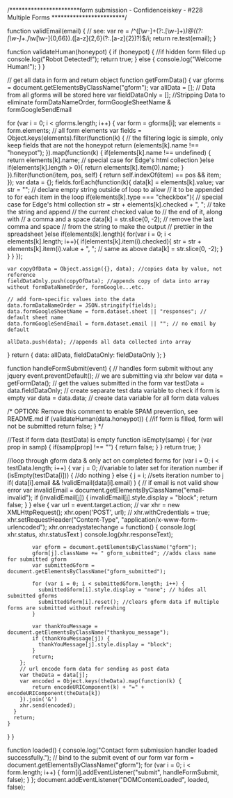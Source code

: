 /***********************form submission - Confidenceiskey - #228 Multiple Forms ************************/




function validEmail(email) { // see:
  var re = /^([\w-]+(?:\.[\w-]+)*)@((?:[\w-]+\.)*\w[\w-]{0,66})\.([a-z]{2,6}(?:\.[a-z]{2})?)$/i;
  return re.test(email);
}

function validateHuman(honeypot) {
  if (honeypot) {  //if hidden form filled up
    console.log("Robot Detected!");
    return true;
  } else {
    console.log("Welcome Human!");
  }
}

// get all data in form and return object
function getFormData() {
  var gforms = document.getElementsByClassName("gform");
  var allData = []; // Data from all gforms will be stored here
  var fieldDataOnly = []; //Stripping Data to eliminate formDataNameOrder, formGoogleSheetName & formGoogleSendEmail

  for (var i = 0; i < gforms.length; i++) {
    var form = gforms[i];
    var elements = form.elements; // all form elements
    var fields = Object.keys(elements).filter(function(k) {
          // the filtering logic is simple, only keep fields that are not the honeypot
          return (elements[k].name !== "honeypot");
    }).map(function(k) {
      if(elements[k].name !== undefined) {
        return elements[k].name;
      // special case for Edge's html collection
      }else if(elements[k].length > 0){
        return elements[k].item(0).name;
      }
    }).filter(function(item, pos, self) {
      return self.indexOf(item) == pos && item;
    });
    var data = {};
    fields.forEach(function(k){
      data[k] = elements[k].value;
      var str = ""; // declare empty string outside of loop to allow
                    // it to be appended to for each item in the loop
      if(elements[k].type === "checkbox"){ // special case for Edge's html collection
        str = str + elements[k].checked + ", "; // take the string and append 
                                                // the current checked value to 
                                                // the end of it, along with 
                                                // a comma and a space
        data[k] = str.slice(0, -2); // remove the last comma and space 
                                    // from the  string to make the output 
                                    // prettier in the spreadsheet
      }else if(elements[k].length){
        for(var i = 0; i < elements[k].length; i++){
          if(elements[k].item(i).checked){
            str = str + elements[k].item(i).value + ", "; // same as above
            data[k] = str.slice(0, -2);
          }
        }
      }
    });

    var copyOfData = Object.assign({}, data); //copies data by value, not reference
    fieldDataOnly.push(copyOfData); //appends copy of data into array without formDataNameOrder, formGoogle...etc.

    // add form-specific values into the data
    data.formDataNameOrder = JSON.stringify(fields);
    data.formGoogleSheetName = form.dataset.sheet || "responses"; // default sheet name
    data.formGoogleSendEmail = form.dataset.email || ""; // no email by default

    allData.push(data); //appends all data collected into array
  }
  return { data: allData, fieldDataOnly: fieldDataOnly };
}

function handleFormSubmit(event) {    // handles form submit without any jquery
  event.preventDefault();             // we are submitting via xhr below
  var data = getFormData();           // get the values submitted in the form
  var testData = data.fieldDataOnly;  // create separate test data variable to check if form is empty
  var data = data.data;               // create data variable for all form data values

  /* OPTION: Remove this comment to enable SPAM prevention, see README.md
  if (validateHuman(data.honeypot)) {  //if form is filled, form will not be submitted
    return false;
  }
  */

  //Test if form data (testData) is empty 
  function isEmpty(samp) {
    for (var prop in samp) {
      if(samp[prop] !== "") {
        return false;
      }
    }
    return true;
  }

  //loop through gform data & only act on completed forms
  for (var i = 0; i < testData.length; i++) {
    var j = 0; //variable to later set for iteration number
    if (isEmpty(testData[i])) {
      //do nothing
    } else {
      j = i; //sets iteration number to j
      if( data[i].email && !validEmail(data[i].email) ) {   // if email is not valid show error
        var invalidEmail = document.getElementsByClassName("email-invalid");
        if (invalidEmail[j]) {
          invalidEmail[j].style.display = "block";
          return false;
        }
      } else {
        var url = event.target.action;  //
        var xhr = new XMLHttpRequest();
        xhr.open('POST', url);
        // xhr.withCredentials = true;
        xhr.setRequestHeader("Content-Type", "application/x-www-form-urlencoded");
        xhr.onreadystatechange = function() {
            console.log( xhr.status, xhr.statusText )
            console.log(xhr.responseText);

            var gform = document.getElementsByClassName("gform");
            gform[j].className += " gform_submitted"; //adds class name for submitted gform
            var submittedGform = document.getElementsByClassName("gform_submitted");

            for (var i = 0; i < submittedGform.length; i++) {
              submittedGform[i].style.display = "none"; // hides all submitted gforms
              submittedGform[i].reset(); //clears gform data if multiple forms are submitted without refreshing
            }

            var thankYouMessage = document.getElementsByClassName("thankyou_message");
            if (thankYouMessage[j]) {
              thankYouMessage[j].style.display = "block";
            }
            return;
        };
        // url encode form data for sending as post data
        var theData = data[j];
        var encoded = Object.keys(theData).map(function(k) {
            return encodeURIComponent(k) + "=" + encodeURIComponent(theData[k])
        }).join('&')
        xhr.send(encoded);
      }
      return;
    }
  }
}

function loaded() {
  console.log("Contact form submission handler loaded successfully.");
  // bind to the submit event of our form
  var form = document.getElementsByClassName("gform");
  for (var i = 0; i < form.length; i++) {
    form[i].addEventListener("submit", handleFormSubmit, false);
  }
};
document.addEventListener("DOMContentLoaded", loaded, false);